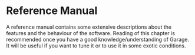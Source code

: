 # Reference Manual

A reference manual contains some extensive descriptions about the features and the behaviour of the software.
Reading of this chapter is recommended once you have a good knowledge/understanding of Garage.
It will be useful if you want to tune it or to use it in some exotic conditions.
